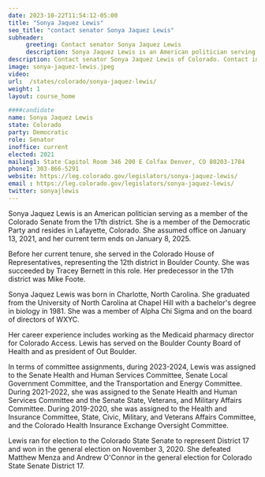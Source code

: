 ```yaml
---
date: 2023-10-22T11:54:12-05:00
title: "Sonya Jaquez Lewis"
seo_title: "contact senator Sonya Jaquez Lewis"
subheader:
     greeting: Contact senator Sonya Jaquez Lewis
     description: Sonya Jaquez Lewis is an American politician serving as a member of the Colorado Senate from the 17th district. She is a member of the Democratic Party and resides in Lafayette, Colorado. She assumed office on January 13, 2021, and her current term ends on January 8, 2025.
description: Contact senator Sonya Jaquez Lewis of Colorado. Contact information for Sonya Jaquez Lewis includes email address, phone number, and mailing address.
image: sonya-jaquez-lewis.jpeg
video:
url:  /states/colorado/sonya-jaquez-lewis/
weight: 1
layout: course_home

####candidate
name: Sonya Jaquez Lewis
state: Colorado
party: Democratic
role: Senator
inoffice: current
elected: 2021
mailing1: State Capitol Room 346 200 E Colfax Denver, CO 80203-1784
phone1: 303-866-5291
website: https://leg.colorado.gov/legislators/sonya-jaquez-lewis/
email : https://leg.colorado.gov/legislators/sonya-jaquez-lewis/
twitter: sonyajlewis
---
```


Sonya Jaquez Lewis is an American politician serving as a member of the Colorado Senate from the 17th district. She is a member of the Democratic Party and resides in Lafayette, Colorado. She assumed office on January 13, 2021, and her current term ends on January 8, 2025.

Before her current tenure, she served in the Colorado House of Representatives, representing the 12th district in Boulder County. She was succeeded by Tracey Bernett in this role. Her predecessor in the 17th district was Mike Foote.

Sonya Jaquez Lewis was born in Charlotte, North Carolina. She graduated from the University of North Carolina at Chapel Hill with a bachelor's degree in biology in 1981. She was a member of Alpha Chi Sigma and on the board of directors of WXYC.

Her career experience includes working as the Medicaid pharmacy director for Colorado Access. Lewis has served on the Boulder County Board of Health and as president of Out Boulder.

In terms of committee assignments, during 2023-2024, Lewis was assigned to the Senate Health and Human Services Committee, Senate Local Government Committee, and the Transportation and Energy Committee. During 2021-2022, she was assigned to the Senate Health and Human Services Committee and the Senate State, Veterans, and Military Affairs Committee. During 2019-2020, she was assigned to the Health and Insurance Committee, State, Civic, Military, and Veterans Affairs Committee, and the Colorado Health Insurance Exchange Oversight Committee.

Lewis ran for election to the Colorado State Senate to represent District 17 and won in the general election on November 3, 2020. She defeated Matthew Menza and Andrew O'Connor in the general election for Colorado State Senate District 17.
